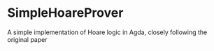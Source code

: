 # SimpleHoareProver
A simple implementation of Hoare logic in Agda, closely following the original paper
